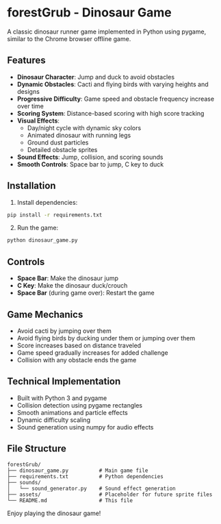 # forestGrub - Dinosaur Game

A classic dinosaur runner game implemented in Python using pygame, similar to the Chrome browser offline game.

## Features

- **Dinosaur Character**: Jump and duck to avoid obstacles
- **Dynamic Obstacles**: Cacti and flying birds with varying heights and designs  
- **Progressive Difficulty**: Game speed and obstacle frequency increase over time
- **Scoring System**: Distance-based scoring with high score tracking
- **Visual Effects**: 
  - Day/night cycle with dynamic sky colors
  - Animated dinosaur with running legs
  - Ground dust particles
  - Detailed obstacle sprites
- **Sound Effects**: Jump, collision, and scoring sounds
- **Smooth Controls**: Space bar to jump, C key to duck

## Installation

1. Install dependencies:
```bash
pip install -r requirements.txt
```

2. Run the game:
```bash
python dinosaur_game.py
```

## Controls

- **Space Bar**: Make the dinosaur jump
- **C Key**: Make the dinosaur duck/crouch
- **Space Bar** (during game over): Restart the game

## Game Mechanics

- Avoid cacti by jumping over them
- Avoid flying birds by ducking under them or jumping over them
- Score increases based on distance traveled
- Game speed gradually increases for added challenge
- Collision with any obstacle ends the game

## Technical Implementation

- Built with Python 3 and pygame
- Collision detection using pygame rectangles
- Smooth animations and particle effects
- Dynamic difficulty scaling
- Sound generation using numpy for audio effects

## File Structure

```
forestGrub/
├── dinosaur_game.py          # Main game file
├── requirements.txt          # Python dependencies  
├── sounds/
│   └── sound_generator.py    # Sound effect generation
├── assets/                   # Placeholder for future sprite files
└── README.md                 # This file
```

Enjoy playing the dinosaur game!